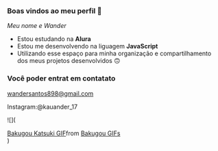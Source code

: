 ### Boas vindos ao meu perfil 🥰

_Meu nome e Wander_

- Estou estudando na **Alura**
- Estou me desenvolvendo na liguagem **JavaScript**
- Utilizando esse espaço para minha organização e compartilhamento dos meus projetos desenvolvidos 🙃
  
 ### Você poder entrat em contatato 
wandersantos898@gmail.com 

Instagram:@kauander_17

![](<div class="tenor-gif-embed" data-postid="25594474" data-share-method="host" data-aspect-ratio="0.6875" data-width="100%"><a href="https://tenor.com/view/bakugou-katsuki-mha-memes-triggered-gif-25594474">Bakugou Katsuki GIF</a>from <a href="https://tenor.com/search/bakugou-gifs">Bakugou GIFs</a></div> <script type="text/javascript" async src="https://tenor.com/embed.js"></script>)
